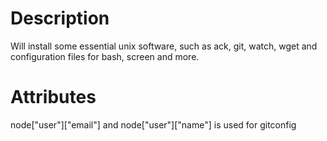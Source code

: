 Description
===========
Will install some essential unix software, such as ack, git, watch, wget and
configuration files for bash, screen and more.

Attributes
==========
node["user"]["email"] and node["user"]["name"] is used for gitconfig
